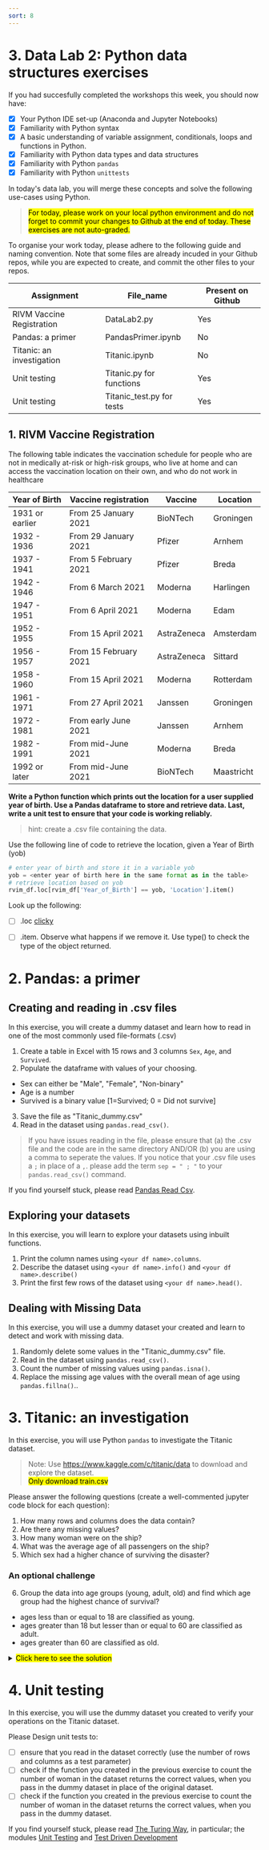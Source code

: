 ```yaml
---
sort: 8
---
```


# 3. Data Lab 2: Python data structures exercises

If you had succesfully completed the workshops this week, you should
now have:

- [x] Your Python IDE set-up (Anaconda and Jupyter Notebooks)
- [x] Familiarity with Python syntax
- [x] A basic understanding of variable assignment, conditionals, loops and functions
     in Python.
- [x] Familiarity with Python data types and data structures
- [x] Familiarity with Python ```pandas```
- [x] Familiarity with Python ```unittests```

In today's data lab, you will merge these concepts and solve the following use-cases using
Python.

> <mark>For today, please work on your local python environment and do not forget to commit your changes to Github at the end of today.
These exercises are not auto-graded.</mark>

To organise your work today, please adhere to the following guide and naming convention. Note that some files are already incuded in your Github repos, while you are expected to create, and commit the other files to your repos.

Assignment  |  File_name  | Present on Github
-------------- |  ------------------------- | ------------------------- 
RIVM Vaccine Registration|	DataLab2.py | Yes
Pandas: a primer | PandasPrimer.ipynb | No
Titanic: an investigation  |	Titanic.ipynb | No
Unit testing  |  Titanic.py for functions | Yes
Unit testing  |  Titanic_test.py for tests    | Yes

## 1. RIVM Vaccine Registration

The following table indicates the vaccination schedule for people who
are not in medically at-risk or high-risk groups, who live at home and can
access the vaccination location on their own, and who do not work in healthcare

Year of Birth  |  Vaccine registration  |  Vaccine  | Location
-------------- |  ------------------------- | ----------| -------
1931 or earlier|	From 25 January 2021	    |BioNTech   |	Groningen
1932 - 1936	   |  From 29 January 2021	    |Pfizer     | Arnhem
1937 - 1941    |	From 5 February 2021	    |Pfizer 	  | Breda
1942 - 1946	   |  From 6 March 2021	        |Moderna	  | Harlingen
1947 - 1951	   |  From 6 April 2021	        |Moderna	  | Edam
1952 - 1955	   |  From 15 April 2021	      |AstraZeneca|	Amsterdam
1956 - 1957	   |  From 15 February 2021	    |AstraZeneca| Sittard
1958 - 1960    |  From 15 April 2021	      |Moderna    |	Rotterdam
1961 - 1971	   |  From 27 April 2021	      |Janssen    |	Groningen
1972 - 1981	   |  From early June 2021	    |Janssen    |	Arnhem
1982 - 1991	   |  From mid-June 2021	      |Moderna    | Breda
1992 or later  |  From mid-June 2021	      |BioNTech   |	Maastricht

**Write a Python function which prints out the location for a user supplied year of birth. Use a Pandas dataframe to store
and retrieve data. Last, write a unit test to ensure that your code is working reliably.**

> hint: create a .csv file containing the data.

Use the following line of code to retrieve the location, given a Year of Birth (yob)

```python
# enter year of birth and store it in a variable yob
yob = <enter year of birth here in the same format as in the table>
# retrieve location based on yob
rvim_df.loc[rvim_df['Year_of_Birth'] == yob, 'Location'].item()
```

Look up the following:

- [ ] .loc [clicky](https://www.codecademy.com/resources/docs/pandas/dataframe/loc)
- [ ] .item. Observe what happens if we remove it. Use type() to check the type of the object returned.



# 2. Pandas: a primer

## Creating and reading in .csv files

In this exercise, you will create a dummy dataset and learn how to read in one of the most commonly used file-formats (.csv)

1. Create a table in Excel with 15 rows and 3 columns ```Sex```, ```Age```, and ```Survived```.
2. Populate the dataframe with values of your choosing.

 - Sex can either be "Male", "Female", "Non-binary"
 - Age is a number
 - Survived is a binary value [1=Survived; 0 = Did not survive]

3. Save the file as "Titanic_dummy.csv"
4. Read in the dataset using ```pandas.read_csv()```.

> If you have issues reading in the file, please ensure that (a) the .csv file and the code are in the same directory AND/OR (b) you are using a comma to seperate the values. If you notice that your .csv file uses a ```;``` in place of a ```,```. please add the term ```sep = " ; "``` to your ```pandas.read_csv()``` command.


If you find yourself stuck, please read [Pandas Read Csv](https://www.datacamp.com/tutorial/pandas-read-csv).

## Exploring your datasets

In this exercise, you will learn to explore your datasets using inbuilt functions.

1. Print the column names using ```<your df name>.columns```.
2. Describe the dataset using ```<your df name>.info()``` and ```<your df name>.describe()```
3. Print the first few rows of the dataset using ```<your df name>.head()```.

## Dealing with Missing Data

In this exercise, you will use a dummy dataset your created and learn to detect and work with missing data.

1. Randomly delete some values in the "Titanic_dummy.csv" file.
2. Read in the dataset using ```pandas.read_csv()```.
3. Count the number of missing values using ```pandas.isna()```.
4. Replace the missing age values with the overall mean of age using ```pandas.fillna()```..


# 3. Titanic: an investigation

In this exercise, you will use Python ```pandas``` to investigate the Titanic
dataset. 

> Note: Use https://www.kaggle.com/c/titanic/data to download and explore the dataset. <br>
> <mark>Only download train.csv



Please answer the following questions (create a well-commented jupyter code block for each question):

1. How many rows and columns does the data contain?
2. Are there any missing values?
3. How many woman were on the ship?
4. What was the average age of all passengers on the ship?
5. Which sex had a higher chance of surviving the disaster?<br>

### An optional challenge
6. Group the data into age groups (young, adult, old) and find which age group
had the highest chance of survival?

  - ages less than or equal to 18 are classified as young.
  - ages greater than 18 but lesser than or equal to 60 are classified as adult.
  - ages greater than 60 are classified as old.

<details>
  <summary><mark>Click here to see the solution</mark></summary>
  
  ### Solution A: Difficulty - Beginner

```Python
# Subset the dataframe into 3 seperate tables based on age, 
# then create a column 'AgeGroup' and assign the age category in each table.

# Selecting rows where age is less than 18
young_df = titanic_df[titanic_df['Age'] <= 18]
young_df['AgeGroup'] = 'Young'


# Selecting rows where age is between 18 and 60
adult_df = titanic_df[(titanic_df['Age'] > 18) & (titanic_df['Age'] <= 60)]
adult_df['AgeGroup'] = 'Adult'

# Selecting rows where age is greater than 60
old_df = titanic_df[(titanic_df['Age'] > 60)]
old_df['AgeGroup'] = 'Old'

#row bind tables (concatenate)
merged_titanic_df = pd.concat([young_df, adult_df, old_df])

merged_titanic_df.head()

#display the survival rates
merged_titanic_df[['AgeGroup','Survived']].groupby(['AgeGroup']).mean()
```

  ### Solution B: Difficulty - Starting to get the hang of it

```Python
# Use .loc to locate rows where the age condition is met, then create a column 'AgeGroup' and assign the age category.

titanic_df.loc[titanic_df['Age'] <= 18, 'AgeGroup'] = 'Young'

titanic_df.loc[(titanic_df['Age'] > 18) & (titanic_df['Age'] <= 60), 'AgeGroup'] = 'Adult'

titanic_df.loc[titanic_df['Age'] > 60, 'AgeGroup'] = 'Old'

titanic_df.head()

#display the survival rates
titanic_df[['AgeGroup','Survived']].groupby(['AgeGroup']).mean()
```

  ### Solution C: Difficulty - I speak English, Dutch, Spanish, Mandarin, Hindi, and Python

```Python
#multiple conditions within one lambda statement

titanic_df['AgeGrouplambda'] = titanic_df['Age'].apply(lambda x: 'Young' if x <= 18.0 
                                                       else 'Adult' if x > 18.0 and x <= 60
                                                       else 'Old' if x > 60 else None)

titanic_df.head()

#display the survival rates
titanic_df[['AgeGroup','Survived']].groupby(['AgeGroup']).mean()
```
</details>

# 4. Unit testing

In this exercise, you will use the dummy dataset you created to verify your operations on the Titanic dataset.

Please Design unit tests to:

- [ ] ensure that you read in the dataset correctly (use the number of rows and columns as a test parameter)
- [ ] check if the function you created in the previous exercise to count the number of woman in the dataset returns the correct values, when you pass in the dummy dataset in place of the original dataset.
- [ ] check if the function you created in the previous exercise to count the number of woman in the dataset returns the correct values, when you pass in the dummy dataset.

If you find yourself stuck, please read [The Turing Way](https://the-turing-way.netlify.app/reproducible-research/testing.html), in particular; the modules [Unit Testing](https://the-turing-way.netlify.app/reproducible-research/testing/testing-unittest.html) and [Test Driven Development](https://the-turing-way.netlify.app/reproducible-research/testing/testing-driven-development.html)